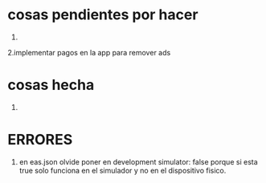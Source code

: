 
# cosas pendientes por hacer 

1.
2.implementar pagos en la app para remover ads


 


# cosas hecha 

1. 



# ERRORES
1. en eas.json olvide poner en development simulator: false porque si esta true solo funciona en el simulador y no en el dispositivo fisico.
